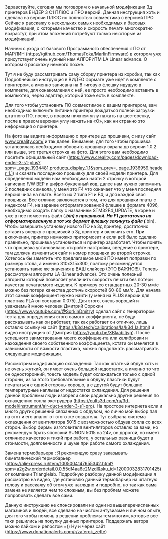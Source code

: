 
Здравствуйте, сегодня мы поговорим о начальной модификации 3д принтеров ЕНДЕР 3 С1 ПЛЮС и ПРО версий. 
Данная инструкция хоть и сделана на версии ПЛЮС но полностью совместима с версией ПРО. 
Сейчас я расскажу о нескольких самых необходимых и базовых модификация, с которыми качество и скорость печати многократно возрастут, при этом вложений потребуют только некоторые из модификаций. 

Начнем с ухода от базового Программного обеспечения к ПО от МАРЛИН (https://github.com/ThomasToka/MarlinFirmware)  в котором уже присутствует очень нужный нам АЛГОРИТМ LA Linear advance. О котором я расскажу немного позже. 

Тут я не буду рассматривать саму сборку принтера из коробки, так как Подробнейшая инструкция в ВИДЕО формате уже идет в комплекте с принтером, а именно записана на 8 гиговую флешку идущую в комплекте, для ознакомления с ней, ее просто необходимо вставить в компьютер, через адаптер, который тоже есть в комплекте. 

Для того чтобы установить ПО совместимое с вашим принтером, вам необходимо включить питание принтера дождаться полной загрузки штатного ПО, после, в правом нижнем углу нажать на шестеренку, после в правом верхнем углу нажать на «О», как ни странно это информация о принтере.

На фото вы видите информацию о принтере до прошивки, с низу сайт www.creality.com/ и так далее.
 Внимание, для того чтобы прошивка установилась необходимо обновить прошивку экрана до версии 1.0.2 или выше, это третья строчка на фото. Для этого вам необходимо посетить официальный сайт (https://www.creality.com/pages/download-ender-3-s1-plus?spm=..page_1934481.products_display_1.1&spm_prev=..page_1936959.header_1.1) и скачать последнюю прошивку для своей модели принтера.
Для определения модели нам необходимо найти 2 строчку в которой написано F/W BEP и цифро-буквенный код, далее нам нужно запомнить 2 последних символа, у меня это F4 что означает что у меня последняя версия чипа на плате. Всего их 2 типа F1 и F4, и для каждой своя прошивка. Все отличие заключается в том, что для прошивки платы с индексом F4, на заранее отформатированной флешке в формате 4096, необходимо создать папку с названием STM32F4_UPDATE,  в корне и уже в нее поместить файл (***.bin) с прошивкой. На F1 достаточно на отформатированную в тот же формат флешку закинуть файл (***.bin). Чтобы завершить установку нового ПО на 3д принтер, достаточно вставить влешку с прошивкой в 3д принтер и включить его. При включении, принтер немножко притормозит и если всё было сделано правильно, прошивка установиться и принтер заработает. Чтобы понять что прошивка установилась откройте настройки, сведение о принтере, там должен измениться сайт и номер прошивки во второй строчке. 
Хотелось бы заметить что предлагаемое мной ПО имеет поправки по размеру стола, а именно 310х315х300, поэтому рекомендуется установить такие же значения в ВАШ слайсер (ЭТО ВАЖНО!!!).
 Теперь рассмотрим алгоритм LA (Linear advance). Это очень полезный алгоритм который позволяет увеличить скорость печати без потери качества печатаемого изделия. К примеру со стандартных 20-30 мм/с можно без потери качества достичь скоростей 60-80 мм/с. 
Для начала этот самый коэффициент нужно найти (у меня на PLUS версии для пластика PLA он составил 0.075). Для этого, очень хороший и уважаемый мною человек Дмитрий Сорокин (https://www.youtube.com/@SorkinDmitry) сделал сайт с генератором теста для определения этого самого коэффициента, не буду рассказывать как он работает, так как работает он отлично, лишь оставлю ссылку на сайт (https://k3d.tech/calibrations/la/k3d_la.html) и видео инструкцию от Дмитрия (https://youtu.be/XBlaabitjvg).
После успешного заимствования моего коэффициента или калибровки и нахождения своего собственного коэффициента, кстати он меняется в зависимости от вязкости пластика, можно продолжать рассматривать следующие модификации. 

Рассмотрим модификацию охлаждения:
Так как штатный обдув хоть и не очень жуткий, он имеет очень большой недостаток, а именно то что он односторонний, тоесть модель будет охлаждаться только с одной стороны, из за этого требовательные к обдуву пластики будут печататься с одной стороны хорошо, а с другой будут большие температурные наплывы от недостатка охлаждения. Для решения данной проблемы люди изобрели свои радикально другие решения по охлаждению сопла экструдера (https://cults3d.com/ru/3d-model/instrument/air-duct-ender-3-s1-pro). На просторе  интернета если и много других решений связанных с обдувом, но лично мой выбор пал на этот и его аналог от этого же создателя.
 Тут выбрана система охлаждения от вентилятора 5015 с возможностью обдува сопла со всех сторон. Выбор фирмы изготовителя вентиляторов оставлю за вами, но рекомендую брать японский SUNON 5015 на 24v, он дорогой, но имеет отличное качество и тихий при работе, у остальных разница будет в стоимости, долговечности и шуме при работе самого охлаждения.

Замена термобарьера :
Я рекомендую сразу заказывать биметалический термобарьер (https://aliexpress.ru/item/1005004147655342.html?spm=a2g2w.orderdetail.0.0.55df4aa6e2MzdI&sku_id=12000032831701425) от компании Trianglelab. Подробную разборку данной модификации я рассмотрю на видео, где установлю данный термобарьер на штатную голову и расскажу об этом уже наглядно  и подробно, но так как сама замена не является чем то сложным, вы без проблем можете попробовать сделать все  сами.


Данную инструкцию не спонсировали ни одни из вышеперечисленных магазинов и людей, все сделано на чистом энтузиазме и личном опыте, для того чтобы помочь в решении проблемы тем многим, которые все таки решились на покупку данных принтеров. 
Поддержать автора можно лайком и репостом =))
Ну и через сайт (https://www.donationalerts.com/r/zaterok_zette) 

 
